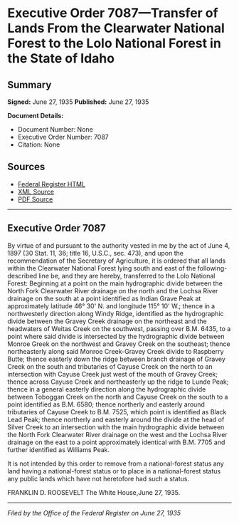 # Executive Order 7087—Transfer of Lands From the Clearwater National Forest to the Lolo National Forest in the State of Idaho

## Summary

**Signed:** June 27, 1935
**Published:** June 27, 1935

**Document Details:**
- Document Number: None
- Executive Order Number: 7087
- Citation: None

## Sources
- [Federal Register HTML](https://www.presidency.ucsb.edu/documents/executive-order-7087-transfer-lands-from-the-clearwater-national-forest-the-lolo-national)
- [XML Source](None)
- [PDF Source](None)

---

## Executive Order 7087

By virtue of and pursuant to the authority vested in me by the act of June 4, 1897 (30 Stat. 11, 36; title 16, U.S.C., sec. 473), and upon the recommendation of the Secretary of Agriculture, it is ordered that all lands within the Clearwater National Forest lying south and east of the following-described line be, and they are hereby, transferred to the Lolo National Forest:
Beginning at a point on the main hydrographic divide between the North Fork Clearwater River drainage on the north and the Lochsa River drainage on the south at a point identified as Indian Grave Peak at approximately latitude 46° 30' N. and longitude 115° 10' W.; thence in a northwesterly direction along Windy Ridge, identified as the hydrographic divide between the Gravey Creek drainage on the northeast and the headwaters of Weitas Creek on the southwest, passing over B.M. 6435, to a point where said divide is intersected by the hydrographic divide between Monroe Greek on the northwest and Gravey Creek on the southeast; thence northeasterly along said Monroe Creek-Gravey Creek divide to Raspberry Butte; thence easterly down the ridge between branch drainage of Gravey Creek on the south and tributaries of Cayuse Creek on the north to an intersection with Cayuse Creek just west of the mouth of Gravey Creek; thence across Cayuse Creek and northeasterly up the ridge to Lunde Peak; thence in a general easterly direction along the hydrographic divide between Toboggan Creek on the north and Cayuse Creek on the south to a point identified as B.M. 6580; thence northerly and easterly around tributaries of Cayuse Creek to B.M. 7525, which point is identified as Black Lead Peak; thence northerly and easterly around the divide at the head of Silver Creek to an intersection with the main hydrographic divide between the North Fork Clearwater River drainage on the west and the Lochsa River drainage on the east to a point approximately identical with B.M. 7705 and further identified as Williams Peak.

It is not intended by this order to remove from a national-forest status any land having a national-forest status or to place in a national-forest status any public lands which have not heretofore had such a status.

FRANKLIN D. ROOSEVELT
The White House,June 27, 1935.

---

*Filed by the Office of the Federal Register on June 27, 1935*
